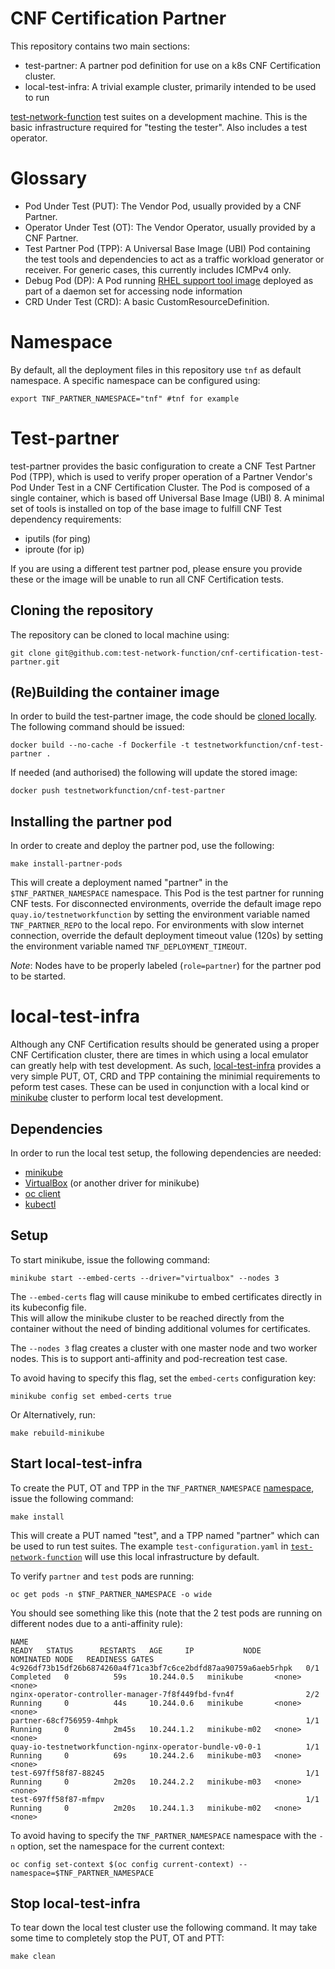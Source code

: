 # CNF Certification Partner

This repository contains two main sections:
* test-partner:  A partner pod definition for use on a k8s CNF Certification cluster.
* local-test-infra:  A trivial example cluster, primarily intended to be used to run


[test-network-function](https://github.com/test-network-function/test-network-function) test suites on a development machine.
This is the basic infrastructure required for "testing the tester".
Also includes a test operator.
# Glossary

* Pod Under Test (PUT): The Vendor Pod, usually provided by a CNF Partner.
* Operator Under Test (OT): The Vendor Operator, usually provided by a CNF Partner.
* Test Partner Pod (TPP): A Universal Base Image (UBI) Pod containing the test tools and dependencies to act as a
traffic workload generator or receiver.  For generic cases, this currently includes ICMPv4 only.
* Debug Pod (DP): A Pod running [RHEL support tool image](https://catalog.redhat.com/software/containers/rhel8/support-tools/5ba3eaf9bed8bd6ee819b78b) deployed as part of a daemon set for accessing node information
* CRD Under Test (CRD): A basic CustomResourceDefinition.


# Namespace

By default, all the deployment files in this repository use ``tnf`` as default namespace. A specific namespace can be configured using:

```shell-script
export TNF_PARTNER_NAMESPACE="tnf" #tnf for example
```
# Test-partner

test-partner provides the basic configuration to create a CNF Test Partner Pod (TPP), which is used to verify proper
operation of a Partner Vendor's Pod Under Test in a CNF Certification Cluster.  The Pod is composed of a single
container, which is based off Universal Base Image (UBI) 8.  A minimal set of tools is installed on top of the base
image to fulfill CNF Test dependency requirements:
* iputils (for ping)
* iproute (for ip)

If you are using a different test partner pod, please ensure you provide these or the image will be unable to run all CNF
Certification tests.

## Cloning the repository

The repository can be cloned to local machine using:

```shell-script
git clone git@github.com:test-network-function/cnf-certification-test-partner.git
```
## (Re)Building the container image

In order to build the test-partner image, the code should be [cloned locally](##cloning-the-repository). The following command should be issued:
```shell-script
docker build --no-cache -f Dockerfile -t testnetworkfunction/cnf-test-partner .
```

If needed (and authorised) the following will update the stored image:

```shell-script
docker push testnetworkfunction/cnf-test-partner
```

## Installing the partner pod

In order to create and deploy the partner pod, use the following:

```shell-script
make install-partner-pods
```

This will create a deployment named "partner" in the `$TNF_PARTNER_NAMESPACE` namespace.  This Pod is the test partner for running CNF tests.
For disconnected environments, override the default image repo `quay.io/testnetworkfunction` by setting the environment variable named `TNF_PARTNER_REPO` to the local repo.
For environments with slow internet connection, override the default deployment timeout value (120s) by setting the environment variable named `TNF_DEPLOYMENT_TIMEOUT`.

*Note*: Nodes have to be properly labeled (`role=partner`) for the partner pod to be started.

# local-test-infra

Although any CNF Certification results should be generated using a proper CNF Certification cluster, there are times
in which using a local emulator can greatly help with test development.  As such, [local-test-infra](./local-test-infra)
provides a very simple PUT, OT, CRD and TPP containing the minimial requirements to peform test cases.
These can be used in conjunction with a local kind or [minikube](https://minikube.sigs.k8s.io/docs/) cluster to perform local test development.


## Dependencies

In order to run the local test setup, the following dependencies are needed:
* [minikube](https://minikube.sigs.k8s.io/docs/)
* [VirtualBox](https://www.virtualbox.org/) (or another driver for minikube)
* [oc client](https://docs.openshift.com/container-platform/3.6/cli_reference/get_started_cli.html#cli-linux)
* [kubectl](https://kubernetes.io/docs/tasks/tools/install-kubectl/)

## Setup

To start minikube, issue the following command:

```shell-script
minikube start --embed-certs --driver="virtualbox" --nodes 3
```

The `--embed-certs` flag will cause minikube to embed certificates directly in its kubeconfig file.  
This will allow the minikube cluster to be reached directly from the container without the need of binding additional volumes for certificates.

The `--nodes 3` flag creates a cluster with one master node and two worker nodes. This is to support anti-affinity and pod-recreation test case.

To avoid having to specify this flag, set the `embed-certs` configuration key:

```shell-script
minikube config set embed-certs true
```
Or Alternatively, run:
```shell-script
make rebuild-minikube
```

## Start local-test-infra
To create the PUT, OT and TPP in the `TNF_PARTNER_NAMESPACE` [namespace](#namespace), issue the following command:

```shell-script
make install
```

This will create a PUT named "test", and a TPP named "partner" which can be used to run test suites. The
example `test-configuration.yaml` in [`test-network-function`](https://github.com/test-network-function/test-network-function)
will use this local infrastructure by default.

To verify `partner` and `test` pods are running: 

```shell-script
oc get pods -n $TNF_PARTNER_NAMESPACE -o wide
```

You should see something like this (note that the 2 test pods are running on different nodes due to a anti-affinity rule):
```shell-script
NAME                                                              READY   STATUS      RESTARTS   AGE     IP           NODE           NOMINATED NODE   READINESS GATES
4c926df73b15df26b6874260a4f71ca3bf7c6ce2bdfd87aa90759a6aeb5rhpk   0/1     Completed   0          59s     10.244.0.5   minikube       <none>           <none>
nginx-operator-controller-manager-7f8f449fbd-fvn4f                2/2     Running     0          44s     10.244.0.6   minikube       <none>           <none>
partner-68cf756959-4mhpk                                          1/1     Running     0          2m45s   10.244.1.2   minikube-m02   <none>           <none>
quay-io-testnetworkfunction-nginx-operator-bundle-v0-0-1          1/1     Running     0          69s     10.244.2.6   minikube-m03   <none>           <none>
test-697ff58f87-88245                                             1/1     Running     0          2m20s   10.244.2.2   minikube-m03   <none>           <none>
test-697ff58f87-mfmpv                                             1/1     Running     0          2m20s   10.244.1.3   minikube-m02   <none>           <none>
```

To avoid having to specify the `TNF_PARTNER_NAMESPACE` namespace with the `-n` option, set the namespace for the current context:

```shell-script
oc config set-context $(oc config current-context) --namespace=$TNF_PARTNER_NAMESPACE
```
## Stop local-test-infra

To tear down the local test cluster use the following command. It may take some time to completely stop the PUT, OT and PTT:

```shell-script
make clean
```

